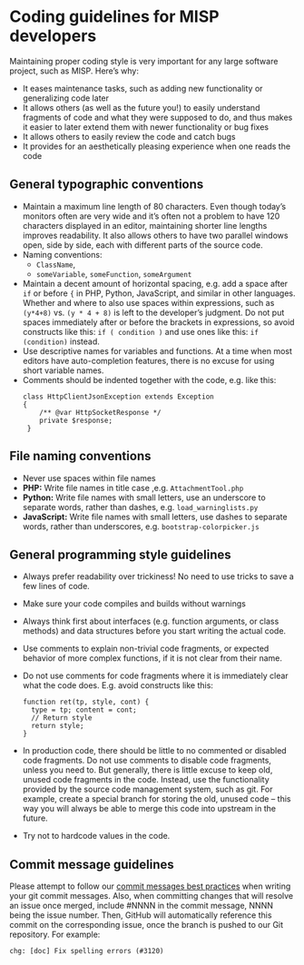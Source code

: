 # Coding guidelines for MISP developers

Maintaining proper coding style is very important for any large software project, such as MISP. Here’s why:

- It eases maintenance tasks, such as adding new functionality or generalizing code later
- It allows others (as well as the future you!) to easily understand fragments of code and what they were supposed to do, and thus makes it easier to later extend them with newer functionality or bug fixes
- It allows others to easily review the code and catch bugs
- It provides for an aesthetically pleasing experience when one reads the code

## General typographic conventions
- Maintain a maximum line length of 80 characters. Even though today’s monitors often are very wide and it’s often not a problem to have 120 characters displayed in an editor, maintaining shorter line lengths improves readability. It also allows others to have two parallel windows open, side by side, each with different parts of the source code.
- Naming conventions:
    - `ClassName`,
    - `someVariable`, `someFunction`, `someArgument`
- Maintain a decent amount of horizontal spacing, e.g. add a space after `if` or before `{` in PHP, Python, JavaScript, and similar in other languages. Whether and where to also use spaces within expressions, such as `(y*4+8)` vs. `(y * 4 + 8)` is left to the developer’s judgment. Do not put spaces immediately after or before the brackets in expressions, so avoid constructs like this: `if ( condition )` and use ones like this: `if (condition)` instead.
- Use descriptive names for variables and functions. At a time when most editors have auto-completion features, there is no excuse for using short variable names.
- Comments should be indented together with the code, e.g. like this:
    ```
    class HttpClientJsonException extends Exception
    {
        /** @var HttpSocketResponse */
        private $response;
     }
    ```
## File naming conventions
- Never use spaces within file names
- **PHP:** Write file names in title case ,e.g. `AttachmentTool.php`
- **Python:** Write file names with small letters, use an underscore to separate words, rather than dashes, e.g. `load_warninglists.py`
- **JavaScript:** Write file names with small letters, use dashes to separate words, rather than underscores, e.g. `bootstrap-colorpicker.js`

## General programming style guidelines
- Always prefer readability over trickiness! No need to use tricks to save a few lines of code.
- Make sure your code compiles and builds without warnings
- Always think first about interfaces (e.g. function arguments, or class methods) and data structures before you start writing the actual code.
- Use comments to explain non-trivial code fragments, or expected behavior of more complex functions, if it is not clear from their name.
- Do not use comments for code fragments where it is immediately clear what the code does. E.g. avoid constructs like this:

      function ret(tp, style, cont) {
        type = tp; content = cont;
        // Return style
        return style;
      }
- In production code, there should be little to no commented or disabled code fragments. Do not use comments to disable code fragments, unless you need to. But generally, there is little excuse to keep old, unused code fragments in the code. Instead, use the functionality provided by the source code management system, such as git. For example, create a special branch for storing the old, unused code – this way you will always be able to merge this code into upstream in the future.
- Try not to hardcode values in the code.

## Commit message guidelines

Please attempt to follow our [commit messages best practices](https://github.com/MISP/MISP/wiki/CommitMessageBestPractices) when writing your git commit messages. 
Also, when committing changes that will resolve an issue once merged, include #NNNN in the commit message, NNNN being the issue number. 
Then, GitHub will automatically reference this commit on the corresponding issue, once the branch is pushed to our Git repository. 
For example:
```
chg: [doc] Fix spelling errors (#3120)
```
